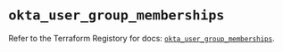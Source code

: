 # `okta_user_group_memberships`

Refer to the Terraform Registory for docs: [`okta_user_group_memberships`](https://www.terraform.io/docs/providers/okta/r/user_group_memberships).
